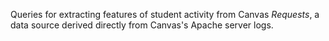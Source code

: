 Queries for extracting features of student activity from Canvas *Requests*, a data source derived directly from Canvas's Apache server logs.

